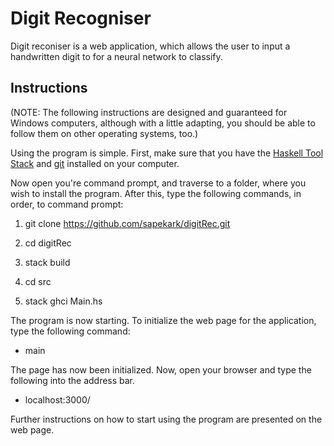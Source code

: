 # Digit Recogniser

Digit reconiser is a web application, which allows the user to input a handwritten digit to for a neural network to classify.

## Instructions 

(NOTE: The following instructions are designed and guaranteed for Windows computers, although with a little adapting, you should be able to follow them on other operating systems, too.)

Using the program is simple. 
First, make sure that you have the [Haskell Tool Stack](https://docs.haskellstack.org/en/stable/README/) and [git](https://git-scm.com/) installed on your computer.

Now open you're command prompt, and traverse to a folder, where you wish to install the program. After this, type the following commands, in order, to command prompt:

1. git clone https://github.com/sapekark/digitRec.git

2. cd digitRec

3. stack build

4. cd src 

5. stack ghci Main.hs

The program is now starting. To initialize the web page for the application, type the following command: 

* main 

The page has now been initialized. Now, open your browser and type the following into the address bar.

* localhost:3000/

Further instructions on how to start using the program are presented on the web page.
